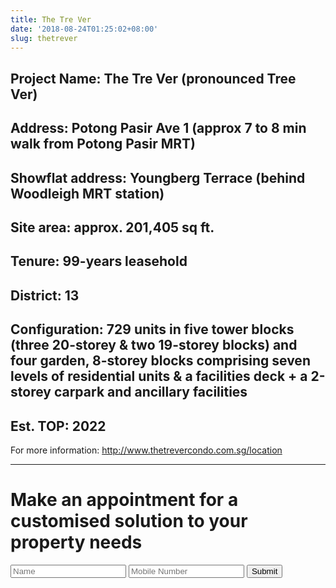 ```yaml
---
title: The Tre Ver
date: '2018-08-24T01:25:02+08:00'
slug: thetrever
---
```

## Project Name: The Tre Ver (pronounced Tree Ver)

## Address: Potong Pasir Ave 1 (approx 7 to 8 min walk from Potong Pasir MRT)

## Showflat address: Youngberg Terrace (behind Woodleigh MRT station)

## Site area: approx. 201,405 sq ft.

## Tenure: 99-years leasehold

## District: 13

## Configuration: 729 units in five tower blocks (three 20-storey & two 19-storey blocks) and four garden, 8-storey blocks comprising seven levels of residential units & a facilities deck + a 2-storey carpark and ancillary facilities

## Est. TOP: 2022

For more information: <http://www.thetrevercondo.com.sg/location>

- - -

# Make an appointment for a customised solution to your property needs

<form name='thetrever' method='POST' netlify><input name="name" type="text" placeholder="Name" required=""> <input type="text" name="number" placeholder="Mobile Number" required=""> <input type="submit" value="Submit" /></form>
